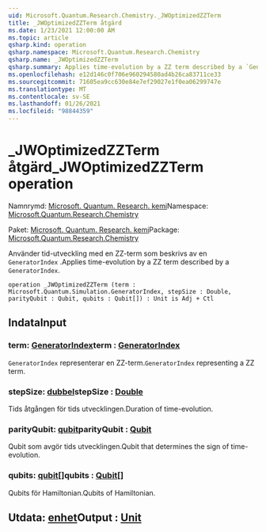 ```yaml
---
uid: Microsoft.Quantum.Research.Chemistry._JWOptimizedZZTerm
title: _JWOptimizedZZTerm åtgärd
ms.date: 1/23/2021 12:00:00 AM
ms.topic: article
qsharp.kind: operation
qsharp.namespace: Microsoft.Quantum.Research.Chemistry
qsharp.name: _JWOptimizedZZTerm
qsharp.summary: Applies time-evolution by a ZZ term described by a `GeneratorIndex`.
ms.openlocfilehash: e12d146c0f706e960294580ad4b26ca83711ce33
ms.sourcegitcommit: 71605ea9cc630e84e7ef29027e1f0ea06299747e
ms.translationtype: MT
ms.contentlocale: sv-SE
ms.lasthandoff: 01/26/2021
ms.locfileid: "98844359"
---
```

# <a name="_jwoptimizedzzterm-operation"></a><span data-ttu-id="bb1f7-102">_JWOptimizedZZTerm åtgärd</span><span class="sxs-lookup"><span data-stu-id="bb1f7-102">_JWOptimizedZZTerm operation</span></span>

<span data-ttu-id="bb1f7-103">Namnrymd: [Microsoft. Quantum. Research. kemi](xref:Microsoft.Quantum.Research.Chemistry)</span><span class="sxs-lookup"><span data-stu-id="bb1f7-103">Namespace: [Microsoft.Quantum.Research.Chemistry](xref:Microsoft.Quantum.Research.Chemistry)</span></span>

<span data-ttu-id="bb1f7-104">Paket: [Microsoft. Quantum. Research. kemi](https://nuget.org/packages/Microsoft.Quantum.Research.Chemistry)</span><span class="sxs-lookup"><span data-stu-id="bb1f7-104">Package: [Microsoft.Quantum.Research.Chemistry](https://nuget.org/packages/Microsoft.Quantum.Research.Chemistry)</span></span>


<span data-ttu-id="bb1f7-105">Använder tid-utveckling med en ZZ-term som beskrivs av en `GeneratorIndex` .</span><span class="sxs-lookup"><span data-stu-id="bb1f7-105">Applies time-evolution by a ZZ term described by a `GeneratorIndex`.</span></span>

```qsharp
operation _JWOptimizedZZTerm (term : Microsoft.Quantum.Simulation.GeneratorIndex, stepSize : Double, parityQubit : Qubit, qubits : Qubit[]) : Unit is Adj + Ctl
```


## <a name="input"></a><span data-ttu-id="bb1f7-106">Indata</span><span class="sxs-lookup"><span data-stu-id="bb1f7-106">Input</span></span>

### <a name="term--generatorindex"></a><span data-ttu-id="bb1f7-107">term: [GeneratorIndex](xref:Microsoft.Quantum.Simulation.GeneratorIndex)</span><span class="sxs-lookup"><span data-stu-id="bb1f7-107">term : [GeneratorIndex](xref:Microsoft.Quantum.Simulation.GeneratorIndex)</span></span>

<span data-ttu-id="bb1f7-108">`GeneratorIndex` representerar en ZZ-term.</span><span class="sxs-lookup"><span data-stu-id="bb1f7-108">`GeneratorIndex` representing a ZZ term.</span></span>


### <a name="stepsize--double"></a><span data-ttu-id="bb1f7-109">stepSize: [dubbel](xref:microsoft.quantum.lang-ref.double)</span><span class="sxs-lookup"><span data-stu-id="bb1f7-109">stepSize : [Double](xref:microsoft.quantum.lang-ref.double)</span></span>

<span data-ttu-id="bb1f7-110">Tids åtgången för tids utvecklingen.</span><span class="sxs-lookup"><span data-stu-id="bb1f7-110">Duration of time-evolution.</span></span>


### <a name="parityqubit--qubit"></a><span data-ttu-id="bb1f7-111">parityQubit: [qubit](xref:microsoft.quantum.lang-ref.qubit)</span><span class="sxs-lookup"><span data-stu-id="bb1f7-111">parityQubit : [Qubit](xref:microsoft.quantum.lang-ref.qubit)</span></span>

<span data-ttu-id="bb1f7-112">Qubit som avgör tids utvecklingen.</span><span class="sxs-lookup"><span data-stu-id="bb1f7-112">Qubit that determines the sign of time-evolution.</span></span>


### <a name="qubits--qubit"></a><span data-ttu-id="bb1f7-113">qubits: [qubit](xref:microsoft.quantum.lang-ref.qubit)[]</span><span class="sxs-lookup"><span data-stu-id="bb1f7-113">qubits : [Qubit](xref:microsoft.quantum.lang-ref.qubit)[]</span></span>

<span data-ttu-id="bb1f7-114">Qubits för Hamiltonian.</span><span class="sxs-lookup"><span data-stu-id="bb1f7-114">Qubits of Hamiltonian.</span></span>



## <a name="output--unit"></a><span data-ttu-id="bb1f7-115">Utdata: [enhet](xref:microsoft.quantum.lang-ref.unit)</span><span class="sxs-lookup"><span data-stu-id="bb1f7-115">Output : [Unit](xref:microsoft.quantum.lang-ref.unit)</span></span>

